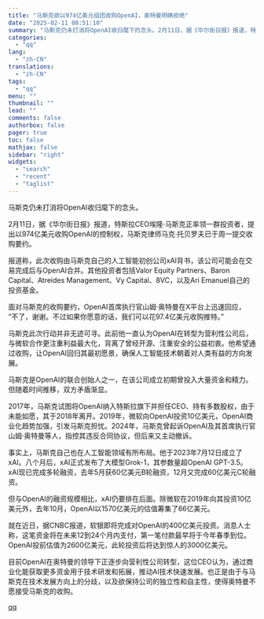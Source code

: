 ```yaml
---
title: "马斯克欲以974亿美元组团收购OpenAI，奥特曼明确拒绝"
date: "2025-02-11 08:51:10"
summary: "马斯克仍未打消将OpenAI收归麾下的念头。2月11日，据《华尔街日报》报道，特斯拉CEO埃隆·马斯..."
categories:
  - "qq"
lang:
  - "zh-CN"
translations:
  - "zh-CN"
tags:
  - "qq"
menu: ""
thumbnail: ""
lead: ""
comments: false
authorbox: false
pager: true
toc: false
mathjax: false
sidebar: "right"
widgets:
  - "search"
  - "recent"
  - "taglist"
---
```


马斯克仍未打消将OpenAI收归麾下的念头。

2月11日，据《华尔街日报》报道，特斯拉CEO埃隆·马斯克正率领一群投资者，提出以974亿美元收购OpenAI的控制权，马斯克律师马克·托贝罗夫已于周一提交收购要约。

报道称，此次收购由马斯克自己的人工智能初创公司xAI背书，该公司可能会在交易完成后与OpenAI合并。其他投资者包括Valor Equity Partners、Baron Capital、Atreides Management、Vy Capital、8VC，以及Ari Emanuel自己的投资基金。

面对马斯克的收购要约，OpenAI首席执行官山姆·奥特曼在X平台上迅速回应， “不了，谢谢。不过如果你愿意的话，我们可以花97.4亿美元收购推特。”

马斯克此次行动并非无迹可寻。此前他一直认为OpenAI在转型为营利性公司后，与微软合作更注重利益最大化，背离了曾经开源、注重安全的公益初衷。他希望通过收购，让OpenAI回归其最初愿景，确保人工智能技术朝着对人类有益的方向发展。

马斯克是OpenAI的联合创始人之一，在该公司成立初期曾投入大量资金和精力。但随着时间推移，双方矛盾渐显。

2017年，马斯克试图将OpenAI纳入特斯拉旗下并担任CEO、持有多数股权，由于未能如愿，其于2018年离开。2019年，微软向OpenAI投资10亿美元，OpenAI商业化趋势加强，引发马斯克担忧。2024年，马斯克曾起诉OpenAI及其首席执行官山姆·奥特曼等人，指控其违反合同协议，但后来又主动撤诉。

事实上，马斯克自己也在人工智能领域有所布局。他于2023年7月12日成立了xAI。八个月后，xAI正式发布了大模型Grok-1，其参数量超OpenAI GPT-3.5。xAI现已完成多轮融资，去年5月获60亿美元B轮融资，12月又完成60亿美元C轮融资。

但与OpenAI的融资规模相比，xAI仍要排在后面。除微软在2019年向其投资10亿美元外，去年10月，OpenAI以1570亿美元的估值筹集了66亿美元。

就在近日，据CNBC报道，软银即将完成对OpenAI的400亿美元投资。消息人士称，这笔资金将在未来12到24个月内支付，第一笔付款最早将于今年春季到位。OpenAI投前估值为2600亿美元，此轮投资后将达到惊人的3000亿美元。

目前OpenAI在奥特曼的领导下正逐步向营利性公司转型，这位CEO认为，通过商业化能获取更多资金用于技术研发和拓展，推动AI技术快速发展。也正是由于与马斯克在技术发展方向上的分歧，以及欲保持公司的独立性和自主性，使得奥特曼不愿接受马斯克的收购。

[qq](https://new.qq.com/rain/a/20250211A01NI600)
